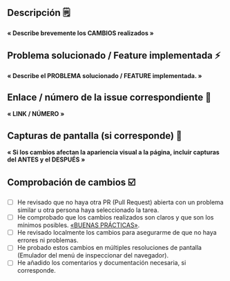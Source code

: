 ## Descripción 🗒️

**« Describe brevemente los CAMBIOS realizados »**

## Problema solucionado / Feature implementada ⚡

**« Describe el PROBLEMA solucionado / FEATURE implementada. »**

## Enlace / número de la issue correspondiente 🔗

**« LINK / NÚMERO »**

## Capturas de pantalla (si corresponde) 📸

**« Si los cambios afectan la apariencia visual a la página, incluir capturas del ANTES y el DESPUÉS »**

## Comprobación de cambios ☑️

- [ ] He revisado que no haya otra PR (Pull Request) abierta con un problema similar u otra persona haya seleccionado la tarea.
- [ ] He comprobado que los cambios realizados son claros y que son los mínimos posibles. [ «BUENAS PRÁCTICAS»](https://github.com/Jorge-lopz/Dymension/blob/main/CONTRIBUTING.md#buenas-pr%C3%A1cticas-).
- [ ] He revisado localmente los cambios para asegurarme de que no haya errores ni problemas.
- [ ] He probado estos cambios en múltiples resoluciones de pantalla (Emulador del menú de inspeccionar del navegador).
- [ ] He añadido los comentarios y documentación necesaria, si corresponde.
